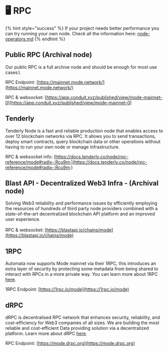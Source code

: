 # 🖥️ RPC

{% hint style="success" %}
If your project needs better performance you can try running your own node. Check all the information here: [node-operators.md](node-operators.md "mention")
{% endhint %}

## Public RPC (Archival node)

Our public RPC is a full archive node and should be enough for most use cases:\


RPC Endpoint: [https://mainnet.mode.network/](https://mainnet.mode.network/)

RPC & websocket: [https://app.conduit.xyz/published/view/mode-mainnet-0](https://app.conduit.xyz/published/view/mode-mainnet-0)

## Tenderly

Tenderly Node is a fast and reliable production node that enables access to over 12 blockchain networks via RPC. It allows you to send transactions, deploy smart contracts, query blockchain data or other operations without having to run your own node or manage infrastructure.

RPC & websocket info: [https://docs.tenderly.co/node/rpc-reference/mode#radix-:Rcu9m:](https://docs.tenderly.co/node/rpc-reference/mode#radix-:Rcu9m:)

## Blast API - Decentralized Web3 Infra - (Archival node)

Solving Web3 reliability and performance issues by efficiently employing the resources of hundreds of third party node providers combined with a state-of-the-art decentralized blockchain API platform and an improved user experience.\
\
RPC & websocket: [https://blastapi.io/chains/mode](https://blastapi.io/chains/mode)

## 1RPC

Automata now supports Mode mainnet via their 1RPC, this introduces an extra layer of security by protecting some metadata from being shared to interact with RPCs in a more private way. You can learn more about 1RPC [here](https://docs.1rpc.io/overview/about-1rpc).

1RPC Endpoint: [https://1rpc.io/mode](https://1rpc.io/mode)

## dRPC

dRPC is decentralised RPC network that enhances security, reliability, and cost-efficiency for Web3 companies of all sizes. We are building the most reliable and cost-efficient Data providing solution via a decentralized platform. Learn more about dRPC [here](https://drpc.org/chainlist/mode).

RPC Endpoint: [https://mode.drpc.org](https://mode.drpc.org)
